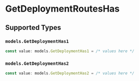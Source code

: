 # GetDeploymentRoutesHas


## Supported Types

### `models.GetDeploymentHas1`

```typescript
const value: models.GetDeploymentHas1 = /* values here */
```

### `models.GetDeploymentHas2`

```typescript
const value: models.GetDeploymentHas2 = /* values here */
```

